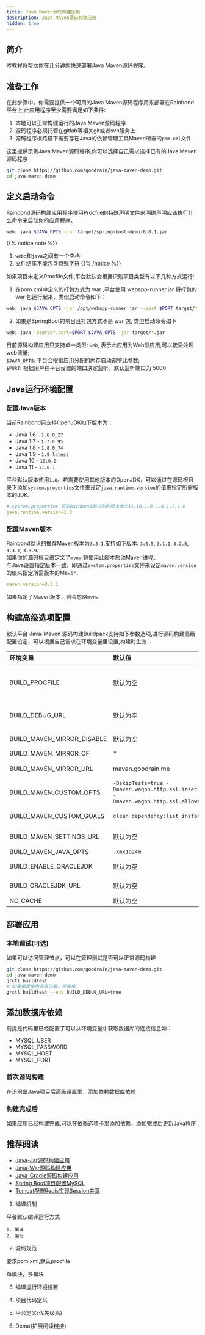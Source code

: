 ```yaml
---
title: Java Maven源码构建应用
description: Java Maven源码构建应用
hidden: true
---
```


## 简介

本教程将帮助你在几分钟内快速部署Java Maven源码程序。

## 准备工作

在此步骤中，你需要提供一个可用的Java Maven源码程序用来部署在Rainbond平台上,此应用程序至少需要满足如下条件:

1. 本地可以正常构建运行的Java Maven源码程序
2. 源码程序必须托管在gitlab等相关git或者svn服务上
3. 源码程序根路径下需要存在Java的依赖管理工具Maven所需的`pom.xml`文件

这里提供示例Java Maven源码程序,你可以选择自己需求选择已有的Java Maven源码程序

```bash
git clone https://github.com/goodrain/java-maven-demo.git
cd java-maven-demo
```

## 定义启动命令

Rainbond源码构建应用程序使用[Procfile](../etc/procfile/)的特殊声明文件来明确声明应该执行什么命令来启动你的应用程序。

```bash
web: java $JAVA_OPTS -jar target/spring-boot-demo-0.0.1.jar
```



{{% notice note %}}
1. `web:`和`java`之间有一个空格
2. 文件结尾不能包含特殊字符
{{% /notice %}}

如果项目未定义Procfile文件,平台默认会根据识别项目类型有以下几种方式运行:

1. 在pom.xml中定义的打包方式为 war ,平台使用 webapp-runner.jar 将打包的 war 包运行起来，类似启动命令如下：

```bash
web: java $JAVA_OPTS -jar /opt/webapp-runner.jar --port $PORT target/*.war
```

2. 如果是SpringBoot的项目且打包方式不是 war 包, 类型启动命令如下

```bash
web: java -Dserver.port=$PORT $JAVA_OPTS -jar target/*.jar
```

目前源码构建应用只支持单一类型: `web`, 表示此应用为Web型应用,可以接受处理web流量;  
`$JAVA_OPTS`: 平台会根据应用分配的内存自动调整此参数;  
`$PORT`: 根据用户在平台设置的端口决定监听，默认监听端口为 5000


## Java运行环境配置

### 配置Java版本

当前Rainbond只支持OpenJDK如下版本为：

- Java 1.6 - `1.6.0_27`
- Java 1.7 - `1.7.0_95`
- Java 1.8 - `1.8.0_74`
- Java 1.9 - `1.9-latest`
- Java 10  - `10.0.2`
- Java 11  - `11.0.1`

平台默认版本使用`1.8`。若需要使用其他版本的OpenJDK，可以通过在源码根目录下添加`system.properties`文件来设定`java.runtime.version`的值来指定所需版本的JDK。

```yaml
# system.properties 目前Rainbond能识别的版本值为11,10,1.9,1.8,1.7,1.6
java.runtime.version=1.8
```

### 配置Maven版本

Rainbond默认的推荐Maven版本为`3.3.1`,支持如下版本: `3.0.5`, `3.1.1`, `3.2.5`, `3.3.1`, `3.3.9`.    
如果你的源码根目录定义了`mvnw`,将使用此脚本启动Maven进程。  
与Java设置指定版本一致，即通过`system.properties`文件来设定`maven.version`的值来指定所需版本的Maven.  

```yaml
maven.version=3.3.1
```

如果指定了Maven版本，则会忽略`mvnw`

## 构建高级选项配置

默认平台 Java-Maven 源码构建Buildpack支持如下参数选项,进行源码构建高级配置设定，可以根据自己需求在环境变量里设置,构建时生效.

| 环境变量     | 默认值        | 说明                     |
| :------- | :----------- | :----------------------- |
| BUILD_PROCFILE   |  默认为空     | 配置此值构建时会重写源码中的Procfile |
| BUILD_DEBUG_URL   | 默认为空     | 默认不显示资源下载URL                     |
| BUILD_MAVEN_MIRROR_DISABLE   | 默认为空        | 启用Maven Mirror                    |
| BUILD_MAVEN_MIRROR_OF | * |                      |
| BUILD_MAVEN_MIRROR_URL | maven.goodrain.me |  平台默认Mirror地址                    |
| BUILD_MAVEN_CUSTOM_OPTS| `-DskipTests=true -Dmaven.wagon.http.ssl.insecure=true -Dmaven.wagon.http.ssl.allowall=true`| Maven构建参数|
| BUILD_MAVEN_CUSTOM_GOALS|`clean dependency:list install`|Maven构建参数|
| BUILD_MAVEN_SETTINGS_URL|默认为空|Maven配置地址|
| BUILD_MAVEN_JAVA_OPTS| `-Xmx1024m` ||
| BUILD_ENABLE_ORACLEJDK| 默认为空|启用ORACLEJDK|
| BUILD_ORACLEJDK_URL|默认为空|ORACLEJDK下载路径|
| NO_CACHE| 默认为空| 不使用缓存 |

## 部署应用

### 本地调试(可选)

如果可以访问管理节点，可以在管理测试是否可以正常源码构建

```bash
git clone https://github.com/goodrain/java-maven-demo.git
cd java-maven-demo
grctl buildtest
# 如果需要使用高级设置，可使用
grctl buildtest --env BUILD_DEBUG_URL=true
```

## 添加数据库依赖

前提是代码里已经配置了可以从环境变量中获取数据库的连接信息如：

- MYSQL_USER
- MYSQL_PASSWORD
- MYSQL_HOST
- MYSQL_PORT

### 首次源码构建

在识别出Java项目后高级设置里，添加依赖数据库依赖

### 构建完成后

如果应用已经构建完成,可以在依赖选项卡里添加依赖，添加完成后更新Java程序

## 推荐阅读

- [Java-Jar源码构建应用](./java-jar.html)
- [Java-War源码构建应用](./java-jar.html)
- [Java-Gradle源码构建应用](./java-jar.html)
- [Spring Boot项目配置MySQL](./java/spring-boot-mysql.html)
- [Tomcat配置Redis实现Session共享](./java/tomcat-redis-session.html)



1. 编译机制

平台默认编译运行方式

    1. 编译
    2. 运行

2. 源码规范

要求pom.xml,默认procfile

单模块，多模块

3. 编译运行环境设置

1. 项目代码定义
2. 平台定义(优先级高)

4. Demo(扩展阅读链接)